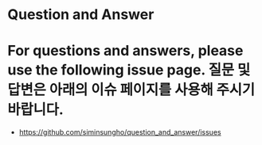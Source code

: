 Question and Answer
===============================================================================

# For questions and answers, please use the following issue page. 질문 및 답변은 아래의 이슈 페이지를 사용해 주시기 바랍니다.

* https://github.com/siminsungho/question_and_answer/issues
